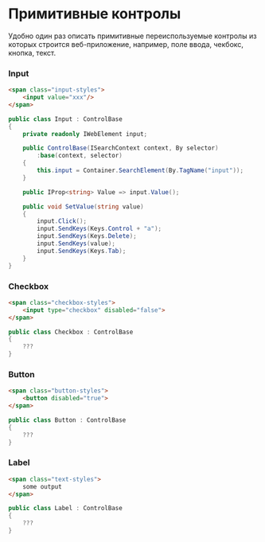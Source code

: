 # Примитивные контролы

Удобно один раз описать примитивные переиспользуемые контролы из которых строится веб-приложение, например, поле ввода, чекбокс, кнопка, текст.

### Input
```html
<span class="input-styles">
    <input value="xxx"/>
</span>
```
```csharp
public class Input : ControlBase
{
    private readonly IWebElement input;

    public ControlBase(ISearchContext context, By selector)
        :base(context, selector)
    {
        this.input = Container.SearchElement(By.TagName("input"));
    }

    public IProp<string> Value => input.Value();

    public void SetValue(string value)
    {
        input.Click();
        input.SendKeys(Keys.Control + "a");
        input.SendKeys(Keys.Delete);
        input.SendKeys(value);
        input.SendKeys(Keys.Tab);
    }
}
```

### Checkbox
```html
<span class="checkbox-styles">
    <input type="checkbox" disabled="false">
</span>
```

```csharp
public class Checkbox : ControlBase
{
    ???
}
```

### Button

```html
<span class="button-styles">
    <button disabled="true">
</span>
```

```csharp
public class Button : ControlBase
{
    ???
}
```

### Label
```html
<span class="text-styles">
    some output
</span>
```

```csharp
public class Label : ControlBase
{
    ???
}
```